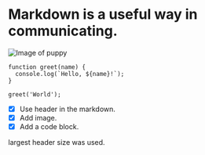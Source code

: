 # Markdown is a useful way in communicating.
![Image of puppy](https://images.unsplash.com/photo-1591160690555-5debfba289f0?q=80&w=1528&auto=format&fit=crop&ixlib=rb-4.0.3&ixid=M3wxMjA3fDB8MHxwaG90by1wYWdlfHx8fGVufDB8fHx8fA%3D%3D)

```
function greet(name) {
  console.log(`Hello, ${name}!`);
}

greet('World');
```

- [x] Use header in the markdown.
- [x] Add image.
- [x] Add a code block.

largest header size was used.
